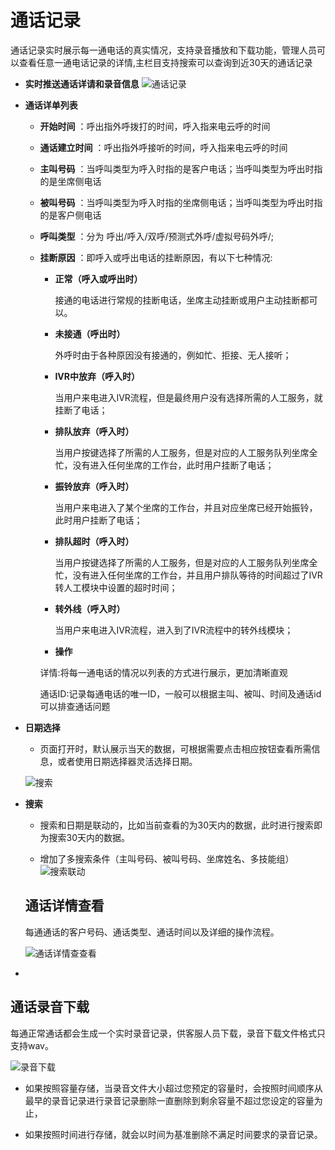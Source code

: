 通话记录 
=========================

通话记录实时展示每一通电话的真实情况，支持录音播放和下载功能，管理人员可以查看任意一通电话记录的详情,主栏目支持搜索可以查询到近30天的通话记录

* **实时推送通话详请和录音信息** ![通话记录](https://static-aliyun-doc.oss-accelerate.aliyuncs.com/assets/img/zh-CN/5007978161/p255883.png)

  




<!-- -->

* **通话详单列表** 

  * **开始时间** ：呼出指外呼拨打的时间，呼入指来电云呼的时间

    
  
  * **通话建立时间** ：呼出指外呼接听的时间，呼入指来电云呼的时间

    
  
  * **主叫号码** ：当呼叫类型为呼入时指的是客户电话；当呼叫类型为呼出时指的是坐席侧电话

    
  
  * **被叫号码** ：当呼叫类型为呼入时指的坐席侧电话；当呼叫类型为呼出时指的是客户侧电话

    
  
  * **呼叫类型** ：分为 呼出/呼入/双呼/预测式外呼/虚拟号码外呼/;

    
  
  * **挂断原因** ：即呼入或呼出电话的挂断原因，有以下七种情况:

    * **正常（呼入或呼出时）** 

      接通的电话进行常规的挂断电话，坐席主动挂断或用户主动挂断都可以。
      
    
    * **未接通（呼出时）** 

      外呼时由于各种原因没有接通的，例如忙、拒接、无人接听；
      
    
    * **IVR中放弃（呼入时）** 

      当用户来电进入IVR流程，但是最终用户没有选择所需的人工服务，就挂断了电话；
      
    
    * **排队放弃（呼入时）** 

      当用户按键选择了所需的人工服务，但是对应的人工服务队列坐席全忙，没有进入任何坐席的工作台，此时用户挂断了电话；
      
    
    * **振铃放弃（呼入时）** 

      当用户来电进入了某个坐席的工作台，并且对应坐席已经开始振铃，此时用户挂断了电话；
      
    
    * **排队超时（呼入时）** 

      当用户按键选择了所需的人工服务，但是对应的人工服务队列坐席全忙，没有进入任何坐席的工作台，并且用户排队等待的时间超过了IVR转人工模块中设置的超时时间；
      
    
    * **转外线（呼入时）** 

      当用户来电进入IVR流程，进入到了IVR流程中的转外线模块；
      
    
    * **操作**

      
    

    

    详情:将每一通电话的情况以列表的方式进行展示，更加清晰直观

    通话ID:记录每通电话的唯一ID，一般可以根据主叫、被叫、时间及通话id可以排查通话问题
    
  

  

  

* **日期选择** 

  * 页面打开时，默认展示当天的数据，可根据需要点击相应按钮查看所需信息，或者使用日期选择器灵活选择日期。

    
  

  

  ![搜索](https://static-aliyun-doc.oss-accelerate.aliyuncs.com/assets/img/zh-CN/5007978161/p255934.png)
  

* **搜索** 

  * 搜索和日期是联动的，比如当前查看的为30天内的数据，此时进行搜索即为搜索30天内的数据。

    
  
  * 增加了多搜索条件（主叫号码、被叫号码、坐席姓名、多技能组）![搜索联动](https://static-aliyun-doc.oss-accelerate.aliyuncs.com/assets/img/zh-CN/5007978161/p255935.png)

    
  

  

  通话详情查看 
  ------------------------

  每通通话的客户号码、通话类型、通话时间以及详细的操作流程。

  ![通话详情查查看](https://static-aliyun-doc.oss-accelerate.aliyuncs.com/assets/img/zh-CN/5007978161/p259787.png)
  






*

  通话录音下载 
  ------------------------

  每通正常通话都会生成一个实时录音记录，供客服人员下载，录音下载文件格式只支持wav。
  




![录音下载](https://static-aliyun-doc.oss-accelerate.aliyuncs.com/assets/img/zh-CN/5007978161/p259789.png)

* 如果按照容量存储，当录音文件大小超过您预定的容量时，会按照时间顺序从最早的录音记录进行录音记录删除一直删除到剩余容量不超过您设定的容量为止，

  

* 如果按照时间进行存储，就会以时间为基准删除不满足时间要求的录音记录。

  




